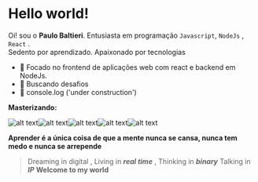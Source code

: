 # Hello world!

Oi!  sou o  **Paulo Baltieri**. 
Entusiasta em programação `Javascript`, `NodeJs`  , `React` . <br>
Sedento por aprendizado. Apaixonado por tecnologias 

- :star2: Focado no frontend de aplicações web com react e backend em NodeJs.
-  :rocket:  Buscando desafios 
- :hammer: console.log ('under construction')

**Masterizando:** 

![alt text](https://img.icons8.com/color/2x/javascript.png)![alt text](https://img.icons8.com/color/2x/html-5.png)![alt text](https://img.icons8.com/color/2x/css3.png)![alt text](https://img.icons8.com/color/2x/nodejs.png)![alt text](https://img.icons8.com/color/2x/mongodb.png)

**Aprender é a única coisa de que a mente nunca se cansa, nunca tem medo e nunca se arrepende**



> Dreaming in digital , 
	Living in   ***real time***  , 
Thinking in ***binary***
Talking in ***IP*** 
**Welcome to my world**
